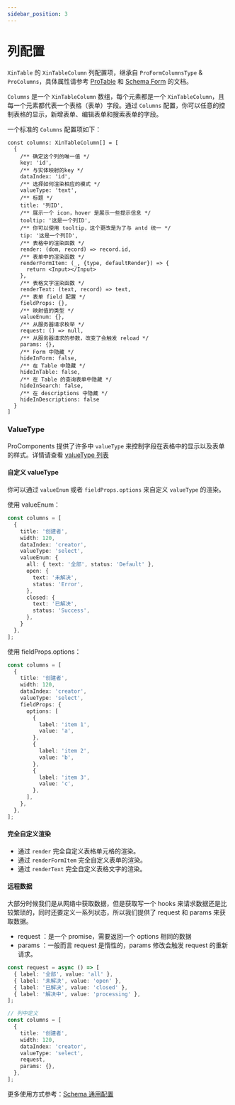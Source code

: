 ```yaml
---
sidebar_position: 3
---
```


# 列配置

`XinTable` 的 `XinTableColumn` 列配置项，继承自 `ProFormColumnsType` & `ProColumns`，具体属性请参考 [ProTable](https://procomponents.ant.design/components/table) 和 [Schema Form](https://procomponents.ant.design/components/schema-form) 的文档。

`Columns` 是一个 `XinTableColumn` 数组，每个元素都是一个 `XinTableColumn`，且每一个元素都代表一个表格（表单）字段。通过 `Columns` 配置，你可以任意的控制表格的显示，新增表单、编辑表单和搜索表单的字段。

一个标准的 `Columns` 配置项如下：

```tsx
const columns: XinTableColumn[] = [
  {
    /** 确定这个列的唯一值 */
    key: 'id',
    /** 与实体映射的key */
    dataIndex: 'id',
    /** 选择如何渲染相应的模式 */
    valueType: 'text',
    /** 标题 */
    title: '列ID',
    /** 展示一个 icon，hover 是展示一些提示信息 */
    tooltip: '这是一个列ID',
    /** 你可以使用 tooltip，这个更改是为了与 antd 统一 */
    tip: '这是一个列ID',
    /** 表格中的渲染函数 */
    render: (dom, record) => record.id,
    /** 表单中的渲染函数 */
    renderFormItem: (_, {type, defaultRender}) => {
      return <Input></Input>
    },
    /** 表格文字渲染函数 */
    renderText: (text, record) => text,
    /** 表单 field 配置 */
    fieldProps: {},
    /** 映射值的类型 */
    valueEnum: {},
    /** 从服务器请求枚举 */
    request: () => null,
    /** 从服务器请求的参数，改变了会触发 reload */
    params: {},
    /** Form 中隐藏 */
    hideInForm: false,
    /** 在 Table 中隐藏 */
    hideInTable: false,
    /** 在 Table 的查询表单中隐藏 */
    hideInSearch: false,
    /** 在 descriptions 中隐藏 */
    hideInDescriptions: false
  }
]
```

### ValueType

ProComponents 提供了许多中 `valueType` 来控制字段在表格中的显示以及表单的样式。详情请查看 [valueType 列表](https://procomponents.ant.design/components/schema#valuetype-%E5%88%97%E8%A1%A8)

#### 自定义 valueType

你可以通过 `valueEnum` 或者 `fieldProps.options` 来自定义 `valueType` 的渲染。

使用 valueEnum：

```ts
const columns = [
  {
    title: '创建者',
    width: 120,
    dataIndex: 'creator',
    valueType: 'select',
    valueEnum: {
      all: { text: '全部', status: 'Default' },
      open: {
        text: '未解决',
        status: 'Error',
      },
      closed: {
        text: '已解决',
        status: 'Success',
      },
    }
  },
];

```

使用 fieldProps.options：

```ts
const columns = [
  {
    title: '创建者',
    width: 120,
    dataIndex: 'creator',
    valueType: 'select',
    fieldProps: {
      options: [
        {
          label: 'item 1',
          value: 'a',
        },
        {
          label: 'item 2',
          value: 'b',
        },
        {
          label: 'item 3',
          value: 'c',
        },
      ],
    },
  },
];
```

#### 完全自定义渲染

- 通过 `render` 完全自定义表格单元格的渲染。
- 通过 `renderFormItem` 完全自定义表单的渲染。
- 通过 `renderText` 完全自定义表格文字的渲染。

#### 远程数据

大部分时候我们是从网络中获取数据，但是获取写一个 hooks 来请求数据还是比较繁琐的，同时还要定义一系列状态，所以我们提供了 request 和 params 来获取数据。

- request ：是一个 promise，需要返回一个 options 相同的数据
- params ：一般而言 request 是惰性的，params 修改会触发 request 的重新请求。

```ts
const request = async () => [
  { label: '全部', value: 'all' },
  { label: '未解决', value: 'open' },
  { label: '已解决', value: 'closed' },
  { label: '解决中', value: 'processing' },
];

// 列中定义
const columns = [
  {
    title: '创建者',
    width: 120,
    dataIndex: 'creator',
    valueType: 'select',
    request,
    params: {},
  },
];
```

更多使用方式参考：[Schema 通用配置](https://procomponents.ant.design/components/schema)
